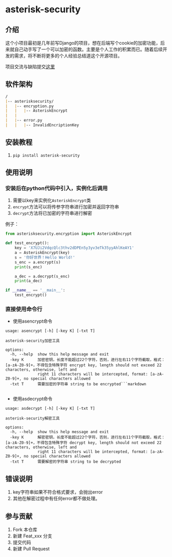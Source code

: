 # asterisk-security

## 介绍

这个小项目最初是几年前写Django的项目，想在后端写个cookie的加密功能，后来就自己动手写了一个可以加密的函数。主要是个人工作的积累而已。随着后续开发的需求，将不断将更多的个人经验总结道这个开源项目。

项目交流与缺陷提交[这里](https://gitee.com/zhangxin_1/asterisk-security)

## 软件架构

```markdown
/
|-- asterisksecurity/
|   |-- encryption.py
|   |   |-- AsteriskEncrypt
|   |
|   |-- error.py
|   |   |-- InvalidEncriptionKey
```

## 安装教程

1. `pip install asterisk-security`

## 使用说明

### 安装后在python代码中引入，实例化后调用

1. 需要以key来实例化`AsteriskEncrypt`类
2. `encrypt`方法可以将传参字符串进行加密并返回字符串
3. `decrypt`方法将已加密的字符串进行解密

例子：

```python
from asterisksecurity.encryption import AsteriskEncrypt

def test_encrypt():
    key = 'X7UJi2VdqcQlc3thv2dDPEn5y3yv3eTk35yyAhlKeAY1'
    a = AsteriskEncrypt(key)
    s = '你好世界！Hello World!'
    s_enc = a.encrypt(s)
    print(s_enc)

    a_dec = a.decrypt(s_enc)
    print(a_dec)

if __name__ == '__main__':
    test_encrypt()

```

### 直接使用命令行

* 使用asencrypt命令

```command-line
usage: asencrypt [-h] [-key K] [-txt T]

asterisk-security加密工具

options:
  -h, --help  show this help message and exit
  -key K      加密密钥，长度不能超过22个字符，否则，进行左右11个字符截取，格式：[a-zA-Z0-9]+，不得包含特殊字符 encrypt key, length should not exceed 22 characters, otherwise, left and
              right 11 characters will be intercepted, format: [a-zA-Z0-9]+, no special characters allowed
  -txt T      需要加密的字符串 string to be encrypted```markdown


```

* 使用asdecrypt命令
  
```command-line
usage: asdecrypt [-h] [-key K] [-txt T]

asterisk-security解密工具

options:
  -h, --help  show this help message and exit
  -key K      解密密钥，长度不能超过22个字符，否则，进行左右11个字符截取，格式：[a-zA-Z0-9]+，不得包含特殊字符 decrypt key, length should not exceed 22 characters, otherwise, left and
              right 11 characters will be intercepted, format: [a-zA-Z0-9]+, no special characters allowed
  -txt T      需要解密的字符串 string to be decrypted
```

## 错误说明

1. key字符串如果不符合格式要求，会抛出error
2. 其他在解密过程中有任何error都不做处理。

## 参与贡献

1. Fork 本仓库
2. 新建 Feat_xxx 分支
3. 提交代码
4. 新建 Pull Request
